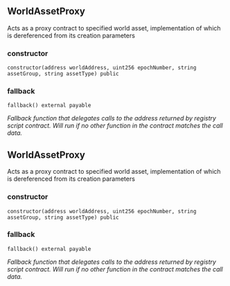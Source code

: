 ## WorldAssetProxy


Acts as a proxy contract to specified world asset, implementation of which is dereferenced from its creation parameters





### constructor

```solidity
constructor(address worldAddress, uint256 epochNumber, string assetGroup, string assetType) public
```







### fallback

```solidity
fallback() external payable
```



_Fallback function that delegates calls to the address returned by registry script contract. Will run if no other function in the contract matches the call data._




## WorldAssetProxy


Acts as a proxy contract to specified world asset, implementation of which is dereferenced from its creation parameters





### constructor

```solidity
constructor(address worldAddress, uint256 epochNumber, string assetGroup, string assetType) public
```







### fallback

```solidity
fallback() external payable
```



_Fallback function that delegates calls to the address returned by registry script contract. Will run if no other function in the contract matches the call data._




